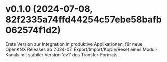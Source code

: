 
# v0.1.0 (2024-07-08, 82f2335a74ffd44254c57ebe58bafb062574f1d2)

Erste Version zur Integration in produktive Applikationen, für neue OpenKNX Releases ab 2024-07.
Export/Import/Kopie/Reset eines Modul-Kanals mit stabiler Version 'cv1' des Transfer-Formats.
